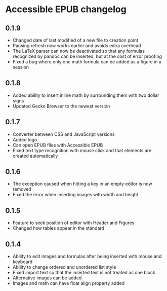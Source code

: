 # Accessible EPUB changelog

## 0.1.9
- Changed date of last modified of a new file to creation point
- Pausing refresh now works earlier and avoids extra overhead
- The LaTeX parser can now be deactivated so that any formulas recognized by pandoc can be inserted, but at the cost of error proofing
- Fixed a bug where only one math formula can be added as a figure in a session 

## 0.1.8
- Added ability to insert inline math by surrounding them with two dollar signs
- Updated Gecko Browser to the newest version

## 0.1.7
- Converter between CSS and JavaScript versions
- Added logo
- Can open EPUB files with Accessible EPUB
- Fixed text type recognition with mouse click and that <span> elements are created automatically

## 0.1.6
- The exception caused when hitting a key in an empty editor is now removed
- Fixed the error when inserting images with width and height
## 0.1.5
- Feature to seek position of editor with Header and Figures
- Changed how tables appear in the standard
## 0.1.4
- Ability to edit images and formulas after being inserted with mouse and keyboard
- Ability to change ordered and unordered list style
- Fixed import text so that the inserted text is not treated as one block
- Alternative images can be added
- Images and math can have float align property added
